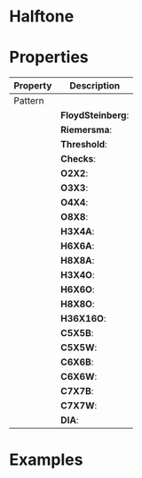 # Halftone


# Properties


| Property | Description| 
| -------- | -----------|
| Pattern |  |
| | **FloydSteinberg**: <desc> |
| | **Riemersma**: <desc> |
| | **Threshold**: <desc> |
| | **Checks**: <desc> |
| | **O2X2**: <desc> |
| | **O3X3**: <desc> |
| | **O4X4**: <desc> |
| | **O8X8**: <desc> |
| | **H3X4A**: <desc> |
| | **H6X6A**: <desc> |
| | **H8X8A**: <desc> |
| | **H3X4O**: <desc> |
| | **H6X6O**: <desc> |
| | **H8X8O**: <desc> |
| | **H36X16O**: <desc> |
| | **C5X5B**: <desc> |
| | **C5X5W**: <desc> |
| | **C6X6B**: <desc> |
| | **C6X6W**: <desc> |
| | **C7X7B**: <desc> |
| | **C7X7W**: <desc> |
| | **DIA**: <desc> |




# Examples
